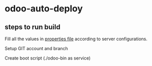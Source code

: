 # odoo-auto-deploy

steps to run build
---
Fill all the values in [properties file](build.properties) according to server configurations.

Setup GIT account and branch

Create boot script (./odoo-bin as service)




